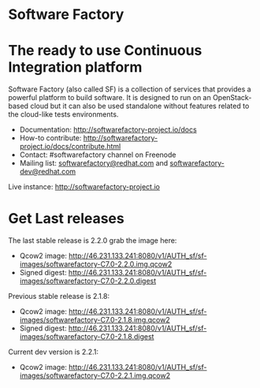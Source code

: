 Software Factory
================

# The ready to use Continuous Integration platform

Software Factory (also called SF) is a collection of services that provides
a powerful platform to build software. It is designed to
run on an OpenStack-based cloud but it can also be used standalone
without features related to the cloud-like tests environments.

* Documentation: http://softwarefactory-project.io/docs
* How-to contribute: http://softwarefactory-project.io/docs/contribute.html
* Contact: #softwarefactory channel on Freenode
* Mailing list: softwarefactory@redhat.com and softwarefactory-dev@redhat.com

Live instance: http://softwarefactory-project.io

# Get Last releases

The last stable release is 2.2.0 grab the image here:

* Qcow2 image: http://46.231.133.241:8080/v1/AUTH_sf/sf-images/softwarefactory-C7.0-2.2.0.img.qcow2
* Signed digest: http://46.231.133.241:8080/v1/AUTH_sf/sf-images/softwarefactory-C7.0-2.2.0.digest

Previous stable release is 2.1.8:

* Qcow2 image: http://46.231.133.241:8080/v1/AUTH_sf/sf-images/softwarefactory-C7.0-2.1.8.img.qcow2
* Signed digest: http://46.231.133.241:8080/v1/AUTH_sf/sf-images/softwarefactory-C7.0-2.1.8.digest

Current dev version is 2.2.1:

* Qcow2 image: http://46.231.133.241:8080/v1/AUTH_sf/sf-images/softwarefactory-C7.0-2.2.1.img.qcow2
